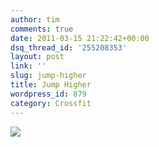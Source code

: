 ```yaml
---
author: tim
comments: true
date: 2011-03-15 21:22:42+00:00
dsq_thread_id: '255208353'
layout: post
link: ''
slug: jump-higher
title: Jump Higher
wordpress_id: 879
category: Crossfit
---
```


[![](http://img.youtube.com/vi/tPZdYboa-HY/0.jpg)](http://www.youtube.com/watch?v=tPZdYboa-HY)